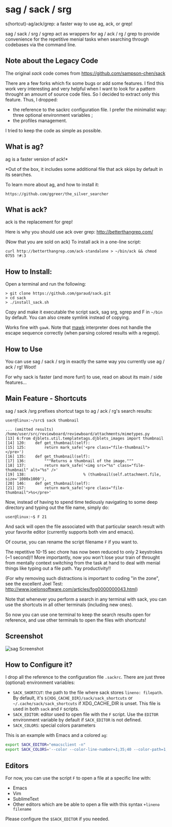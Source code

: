 sag / sack / srg
================

s(hortcut)-ag/ack/grep: a faster way to use ag, ack, or grep!

sag / sack / srg / sgrep act as wrappers for ag / ack / rg / grep to provide convenience
for the repetitive menial tasks when searching through codebases via the command
line.

## Note about the Legacy Code

The original *sack* code comes from https://github.com/sampson-chen/sack

There are a few forks which fix some bugs or add some features. I find this work
very interesting and very helpful when I want to look for a pattern throught an
amount of source code files. So I decided to extract only this feature. Thus, I
dropped:

* the reference to the sackrc configuration file. I prefer the minimalist way:
  three optional environment variables ;
* the profiles management.

I tried to keep the code as simple as possible.

## What is ag?

ag is a faster version of ack!\*

\*Out of the box, it includes some additional file that ack skips by default in its searches.

To learn more about ag, and how to install it:

    https://github.com/ggreer/the_silver_searcher

## What is ack?

ack is the replacement for grep!

Here is why you should use ack over grep: http://betterthangrep.com/

(Now that you are sold on ack) To install ack in a one-line script:

    curl http://betterthangrep.com/ack-standalone > ~/bin/ack && chmod 0755 !#:3

## How to Install:

Open a terminal and run the following:

    > git clone https://github.com/garaud/sack.git
    > cd sack
    > ./install_sack.sh

Copy and make it executable the script sack, sag srg, sgrep and F in `~/bin` by
default. You can also create symlink instead of copying.

Works fine with `gawk`. Note that [mawk](https://invisible-island.net/mawk/)
interpreter does not handle the escape sequence correctly (when parsing colored
results with a regexp).

## How to Use

You can use sag / sack / srg in exactly the same way you currently use ag / ack / rg! Woot!

For why sack is faster (and more fun!) to use, read on about its main / side features...

## Main Feature - Shortcuts

sag / sack /srg prefixes shortcut tags to ag / ack / rg's search results:

    user@linux:~/src$ sack thumbnail

    ... (omitted results)
    /home/user/src/reviewboard/reviewboard/attachments/mimetypes.py
    [13] 6:from djblets.util.templatetags.djblets_images import thumbnail
    [14] 120:    def get_thumbnail(self):
    [15] 125:        return mark_safe('<pre class="file-thumbnail"></pre>')
    [16] 135:    def get_thumbnail(self):
    [17] 136:        """Returns a thumbnail of the image."""
    [18] 137:        return mark_safe('<img src="%s" class="file-thumbnail" alt="%s" />'
    [19] 138:                         % (thumbnail(self.attachment.file, size='1000x1000'),
    [20] 146:    def get_thumbnail(self):
    [21] 157:        return mark_safe('<pre class="file-thumbnail">%s</pre>'

Now, instead of having to spend time tediously navigating to some deep directory
and typing out the file name, simply do:

    user@linux:~$ F 21

And sack will open the file associated with that particular search result with
your favorite editor (currently supports both vim and emacs).

Of course, you can rename the script filename `F` if you want to.

The repetitive 10-15 sec chore has now been reduced to only 2 keystrokes (~1
second)!! More importantly, now you won't lose your train of throught from
mentally context switching from the task at hand to deal with menial things like
typing out a file path. Yay productivity!!

(For why removing such distractions is important to coding "in the zone", see
the excellent Joel Test:
http://www.joelonsoftware.com/articles/fog0000000043.html)

Note that whenever you perform a search in any terminal with sack, you can use
the shortcuts in all other terminals (including new ones).

So now you can use one terminal to keep the search results open for reference,
and use other terminals to open the files with shortcuts!

## Screenshot

![sag Screenshot](https://github.com/garaud/sack/raw/master/screenshot.png)

## How to Configure it?

I drop all the reference to the configuration file `.sackrc`. There are just
three (optional) environment variables:

- `SACK_SHORTCUT`: the path to the file where sack stores `lineno:
  filepath`. By default, it's `${XDG_CACHE_DIR}/sack/sack_shortcuts` or
  `~/.cache/sack/sack_shortcuts` if XDG_CACHE_DIR is unset. This file is used in
  both `sack` and `F` scripts.
- `SACK_EDITOR`: editor used to open file with the `F` script. Use the `EDITOR`
  environment variable by default if `SACK_EDITOR` is not defined.
- `SACK_COLORS`: special colors parameters

This is an example with Emacs and a colored `ag`:

```bash
export SACK_EDITOR="emacsclient -n"
export SACK_COLORS='--color --color-line-number=1;35;40 --color-path=1;34;40 --color-match=1;4;31;40'
```

## Editors

For now, you can use the script `F` to open a file at a specific line with:

* Emacs
* Vim
* SublimeText
* Other editors which are be able to open a file with this syntax `+lineno
  filename`

Please configure the `$SACK_EDITOR` if you needed.
